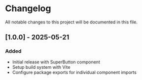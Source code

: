 # Changelog

All notable changes to this project will be documented in this file.

## [1.0.0] - 2025-05-21

### Added
- Initial release with SuperButton component
- Setup build system with Vite
- Configure package exports for individual component imports

